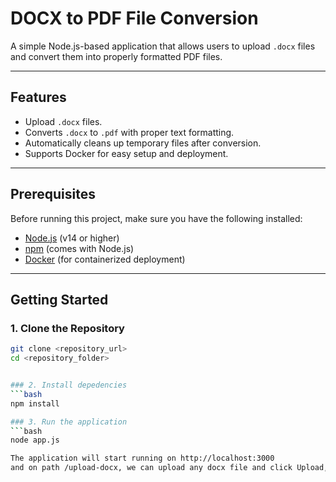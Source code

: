 # DOCX to PDF File Conversion

A simple Node.js-based application that allows users to upload `.docx` files and convert them into properly formatted PDF files.

---

## Features
- Upload `.docx` files.
- Converts `.docx` to `.pdf` with proper text formatting.
- Automatically cleans up temporary files after conversion.
- Supports Docker for easy setup and deployment.

---

## Prerequisites
Before running this project, make sure you have the following installed:
- [Node.js](https://nodejs.org/) (v14 or higher)
- [npm](https://www.npmjs.com/) (comes with Node.js)
- [Docker](https://www.docker.com/) (for containerized deployment)

---

## Getting Started

### 1. Clone the Repository
```bash
git clone <repository_url>
cd <repository_folder>


### 2. Install depedencies
```bash
npm install

### 3. Run the application
```bash
node app.js

The application will start running on http://localhost:3000
and on path /upload-docx, we can upload any docx file and click Upload, we will get a downloaded `pdf` file of the above docx file.




